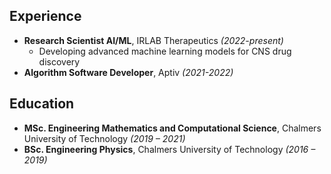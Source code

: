 ## Experience
- **Research Scientist AI/ML**, IRLAB Therapeutics *(2022-present)*  
  - Developing advanced machine learning models for CNS drug discovery
- **Algorithm Software Developer**, Aptiv *(2021-2022)* 

## Education
- **MSc. Engineering Mathematics and Computational Science**, Chalmers University of Technology *(2019 – 2021)*
- **BSc. Engineering Physics**, Chalmers University of Technology *(2016 – 2019)*